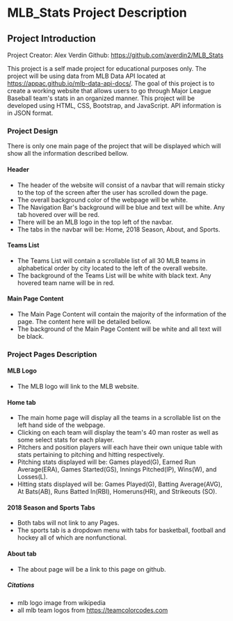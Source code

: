 # MLB_Stats Project Description

## Project Introduction
Project Creator: Alex Verdin
Github: https://github.com/averdin2/MLB_Stats

This project is a self made project for educational purposes only. The project will be using data from MLB Data API located at https://appac.github.io/mlb-data-api-docs/.
The goal of this project is to create a working website that allows users to go through Major League Baseball team's stats in an organized manner.
This project will be developed using HTML, CSS, Bootstrap, and JavaScript. API information is in JSON format.


### Project Design
There is only one main page of the project that will be displayed which will show all the information described bellow.

#### Header
- The header of the website will consist of a navbar that will remain sticky to the top of the screen after the user has scrolled down the page.
- The overall background color of the webpage will be white.
- The Navigation Bar's background will be blue and text will be white. Any tab hovered over will be red.
- There will be an MLB logo in the top left of the navbar.
- The tabs in the navbar will be: Home, 2018 Season, About, and Sports.
#### Teams List
- The Teams List will contain a scrollable list of all 30 MLB teams in alphabetical order by city located to the left of the overall website.
- The background of the Teams List will be white with black text. Any hovered team name will be in red.
#### Main Page Content
- The Main Page Content will contain the majority of the information of the page. The content here will be detailed bellow.
- The background of the Main Page Content will be white and all text will be black.

### Project Pages Description
#### MLB Logo
- The MLB logo will link to the MLB website.
#### Home tab
- The main home page will display all the teams in a scrollable list on the left hand side of the webpage.
- Clicking on each team will display the team's 40 man roster as well as some select stats for each player.
- Pitchers and position players will each have their own unique table with stats pertaining to pitching and hitting respectively.
- Pitching stats displayed will be: Games played(G), Earned Run Average(ERA), Games Started(GS), Innings Pitched(IP), Wins(W), and Losses(L).
- Hitting stats displayed will be: Games Played(G), Batting Average(AVG), At Bats(AB), Runs Batted In(RBI), Homeruns(HR), and Strikeouts (SO).
#### 2018 Season and Sports Tabs
- Both tabs will not link to any Pages.
- The sports tab is a dropdown menu with tabs for basketball, football and hockey all of which are nonfunctional.
#### About tab
- The about page will be a link to this page on github.

##### Citations
- mlb logo image from wikipedia
- all mlb team logos from https://teamcolorcodes.com

